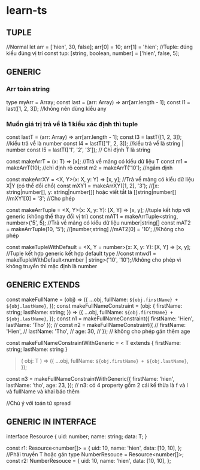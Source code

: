 # learn-ts
## TUPLE
//Normal
let arr = ['hien', 30, false];
arr[0] = 10;
arr[1] = 'hien';
//Tuple: đúng kiểu đúng vị trí
const tup: [string, boolean, number] = ['hien', false, 5];

## GENERIC
### Arr toàn string
type myArr = Array<string>;
const last = (arr: Array<any>) => arr[arr.length - 1];
const l1 = last([1, 2, 3]); //không nên dùng kiểu any
### Muốn giá trị trả về là 1 kiểu xác định thì tuple
const lastT = <T>(arr: Array<T>) => arr[arr.length - 1];
const l3 = lastT([1, 2, 3]); //kiểu trả về là number
const l4 = lastT(['1', 2, 3]); //kiểu trả về là string | number
const l5 = lastT<string>(['1', '2', '3']); // Chỉ định T là string

const makeArrT = <T>(x: T) => [x]; //Trả về mảng có kiểu dữ liệu T
const m1 = makeArrT<number>(10); //chỉ định rõ
const m2 = makeArrT('10'); //ngầm định

const makeArrXY = <X, Y>(x: X, y: Y) => [x, y]; //Trả về mảng có kiểu dữ liệu X|Y (có thể đổi chổ)
const mXY1 = makeArrXY([1, 2], '3'); //[x: string|number[], y: string|number[]] hoặc viết tắt là []string|number[]
//mXY1[0] = '3'; //Cho phép

const makeArrTuple = <X, Y>(x: X, y: Y): [X, Y] => [x, y]; //tuple kết hợp với generic (không thể thay đổi vị trí)
const mAT1 = makeArrTuple<string, number>('5', 5); //Trả về mảng có kiểu dữ liệu number|string[]
const mAT2 = makeArrTuple(10, '5'); //[number,string]
//mAT2[0] = '10'; //Không cho phép

const makeTupleWithDefault = <X, Y = number>(x: X, y: Y): [X, Y] => [x, y]; //Tuple kết hợp generic kết hợp default type
//const mtwd1 = makeTupleWithDefault<number | string>('10', '10');//không cho phép vì không truyền thì mặc định là number

## GENERIC EXTENDS
const makeFullName = (obj) => ({
  ...obj,
  fullName: `${obj.firstName} + ${obj.lastName}`,
});
const makeFullNameConstraint = (obj: {
  firstName: string;
  lastName: string;
}) => ({
  ...obj,
  fullName: `${obj.firstName} + ${obj.lastName}`,
});
const n1 = makeFullNameConstraint({ firstName: 'Hien', lastName: 'Tho' });
// const n2 = makeFullNameConstraint({
//   firstName: 'Hien',
//   lastName: 'Tho',
//   age: 30,
// }); // không cho phép gán thêm age

const makeFullNameConstraintWithGeneric = <
  T extends { firstName: string; lastName: string }
>(
  obj: T
) => ({
  ...obj,
  fullName: `${obj.firstName} + ${obj.lastName}`,
});

const n3 = makeFullNameConstraintWithGeneric({
  firstName: 'hien',
  lastName: 'tho',
  age: 23,
}); // n3: có 4 property gồm 2 cái kế thừa là f và l và fullName và khai báo thêm

//Chú ý với toán tử spread

## GENERIC IN INTERFACE
interface Resource<T> {
  uid: number;
  name: string;
  data: T;
}

const r1: Resource<number[]> = {
  uid: 10,
  name: 'hien',
  data: [10, 10],
}; //Phải truyền T hoặc gán
type NumberResouce = Resource<number[]>;
const r2: NumberResouce = {
  uid: 10,
  name: 'hien',
  data: [10, 10],
};
